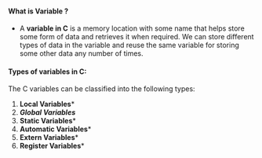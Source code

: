 #### What is Variable ?
- A **variable in C** is a memory location with some name that helps store some form of data and retrieves it when required. We can store different types of data in the variable and reuse the same variable for storing some other data any number of times.

#### Types of variables in C:
The C variables can be classified into the following types:

1. **Local Variables***
2. ***Global Variables***
3. **Static Variables***
4. **Automatic Variables***
5. **Extern Variables***
6. **Register Variables***


